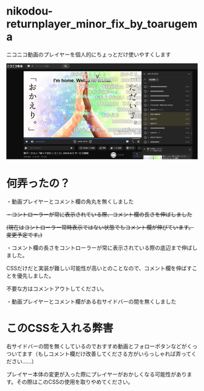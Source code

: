 # nikodou-returnplayer_minor_fix_by_toarugema

ニコニコ動画のプレイヤーを個人的にちょっとだけ使いやすくします

![screenshot](return_nico.png)

# 何弄ったの？
・動画プレイヤーとコメント欄の角丸を無くしました

~~・コントローラーが常に表示されている際、コメント欄の長さを伸ばしました~~

~~(現在はコントローラー常時表示ではない状態でもコメント欄が伸びています。変更予定です。)~~

・コメント欄の長さをコントローラーが常に表示されている際の底辺まで伸ばしました。

CSSだけだと実装が難しい可能性が高いとのことなので、コメント欄を伸ばすことを優先しました。

不要な方はコメントアウトしてください。

・動画プレイヤーとコメント欄がある右サイドバーの間を無くしました

# このCSSを入れる弊害
右サイドバーの間を無くしているのでおすすめ動画とフォローボタンなどがくっついてます（もしコメント欄だけ改善してくださる方がいらっしゃれば弄ってください……）

プレイヤー本体の変更が入った際にプレイヤーがおかしくなる可能性があります。その際はこのCSSの使用を取りやめてください。
